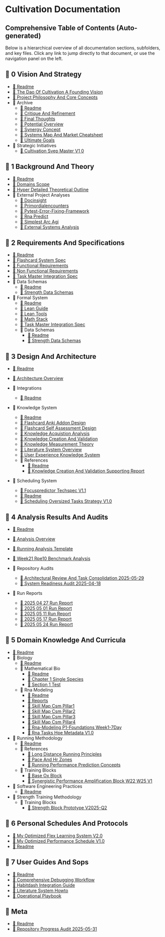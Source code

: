 # Cultivation Documentation

<!-- AUTO-TOC-START -->

## Comprehensive Table of Contents (Auto-generated)

Below is a hierarchical overview of all documentation sections,
subfolders, and key files.
Click any link to jump directly to that document,
or use the navigation panel on the left.

## 📁 0 Vision And Strategy

- [📄 Readme](0_vision_and_strategy/README.md)
- [📄 The Dao Of Cultivation A Founding Vision](0_vision_and_strategy/The_Dao_of_Cultivation_A_Founding_Vision.md)
- [📄 Project Philosophy And Core Concepts](0_vision_and_strategy/project_philosophy_and_core_concepts.md)
- 📁 Archive
  - [📄 Readme](0_vision_and_strategy/archive/README.md)
  - [📄 Critique And Refinement](0_vision_and_strategy/archive/critique_and_refinement.md)
  - [📄 Final Thoughts](0_vision_and_strategy/archive/final_thoughts.md)
  - [📄 Potential Overview](0_vision_and_strategy/archive/potential_overview.md)
  - [📄 Synergy Concept](0_vision_and_strategy/archive/synergy_concept.md)
  - [📄 Systems Map And Market Cheatsheet](0_vision_and_strategy/archive/systems_map_and_market_cheatsheet.md)
  - [📄 Ultimate Goals](0_vision_and_strategy/archive/ultimate_goals.md)
- 📁 Strategic Initiatives
  - [📄 Cultivation Svep Master V1 0](0_vision_and_strategy/strategic_initiatives/CULTIVATION_SVEP_MASTER_V1_0.md)

## 📁 1 Background And Theory

- [📄 Readme](1_background_and_theory/README.md)
- [📄 Domains Scope](1_background_and_theory/domains_scope.md)
- [📄 Hyper Detailed Theoretical Outline](1_background_and_theory/hyper_detailed_theoretical_outline.md)
- 📁 External Project Analyses
  - [📄 Docinsight](1_background_and_theory/external_project_analyses/DocInsight.md)
  - [📄 Primordialencounters](1_background_and_theory/external_project_analyses/PrimordialEncounters.md)
  - [📄 Pytest-Error-Fixing-Framework](1_background_and_theory/external_project_analyses/Pytest-Error-Fixing-Framework.md)
  - [📄 Rna Predict](1_background_and_theory/external_project_analyses/RNA_PREDICT.md)
  - [📄 Simplest Arc Agi](1_background_and_theory/external_project_analyses/Simplest_ARC_AGI.md)
  - [📄 External Systems Analysis](1_background_and_theory/external_project_analyses/external_systems_analysis.md)

## 📁 2 Requirements And Specifications

- [📄 Readme](2_requirements_and_specifications/README.md)
- [📄 Flashcard System Spec](2_requirements_and_specifications/flashcard_system_spec.md)
- [📄 Functional Requirements](2_requirements_and_specifications/functional_requirements.md)
- [📄 Non Functional Requirements](2_requirements_and_specifications/non_functional_requirements.md)
- [📄 Task Master Integration Spec](2_requirements_and_specifications/task_master_integration_spec.md)
- 📁 Data Schemas
  - [📄 Readme](2_requirements_and_specifications/data_schemas/README.md)
  - [📄 Strength Data Schemas](2_requirements_and_specifications/data_schemas/strength_data_schemas.md)
- 📁 Formal System
  - [📄 Readme](2_requirements_and_specifications/formal_system/README.md)
  - [📄 Lean Guide](2_requirements_and_specifications/formal_system/lean_guide.md)
  - [📄 Lean Tools](2_requirements_and_specifications/formal_system/lean_tools.md)
  - [📄 Math Stack](2_requirements_and_specifications/formal_system/math_stack.md)
  - [📄 Task Master Integration Spec](2_requirements_and_specifications/task_master_integration_spec.md)
  - 📁 Data Schemas
    - [📄 Readme](2_requirements_and_specifications/data_schemas/README.md)
    - [📄 Strength Data Schemas](2_requirements_and_specifications/data_schemas/strength_data_schemas.md)

## 📁 3 Design And Architecture

- [📄 Readme](3_design_and_architecture/README.md)

- [📄 Architecture Overview](3_design_and_architecture/architecture_overview.md)
<!-- Roadmap Vsigma removed: file no longer exists -->

- 📁 Integrations
  - [📄 Readme](3_design_and_architecture/integrations/README.md)

- 📁 Knowledge System
  - [📄 Readme](3_design_and_architecture/knowledge_system/README.md)
  - [📄 Flashcard Anki Addon Design](3_design_and_architecture/knowledge_system/flashcard_anki_addon_design.md)
  - [📄 Flashcard Self Assessment Design](3_design_and_architecture/knowledge_system/flashcard_self_assessment_design.md)
  - [📄 Knowledge Acquistion Analysis](3_design_and_architecture/knowledge_system/knowledge_acquistion_analysis.md)
  - [📄 Knowledge Creation And Validation](3_design_and_architecture/knowledge_system/knowledge_creation_and_validation.md)
  - [📄 Knowledge Measurement Theory](3_design_and_architecture/knowledge_system/knowledge_measurement_theory.md)
  - [📄 Literature System Overview](3_design_and_architecture/knowledge_system/literature_system_overview.md)
  - [📄 User Experience Knowledge System](3_design_and_architecture/knowledge_system/user_experience_knowledge_system.md)
  - 📁 References
    - [📄 Readme](3_design_and_architecture/knowledge_system/references/README.md)
    - [📄 Knowledge Creation And Validation Supporting Report](3_design_and_architecture/knowledge_system/references/knowledge_creation_and_validation_supporting_report.md)

- 📁 Scheduling System
  - [📄 Focuspredictor Techspec V1.1](3_design_and_architecture/scheduling_system/FocusPredictor_TechSpec_v1.1.md)
  - [📄 Readme](3_design_and_architecture/scheduling_system/README.md)
  - [📄 Scheduling Oversized Tasks Strategy V1.0](3_design_and_architecture/scheduling_system/scheduling_oversized_tasks_strategy_v1.0.md)

## 📁 4 Analysis Results And Audits

- [📄 Readme](4_analysis_results_and_audits/README.md)

- [📄 Analysis Overview](4_analysis_results_and_audits/analysis_overview.md)
- [📄 Running Analysis Template](meta/templates/running_analysis_template.md)
- [📄 Week21 Rpe10 Benchmark Analysis](4_analysis_results_and_audits/week21_rpe10_benchmark_analysis.md)

- 📁 Repository Audits
  - [📄 Architectural Review And Task Consolidation 2025-05-29](4_analysis_results_and_audits/repository_audits/architectural_review_and_task_consolidation_2025-05-29.md)
  - [📄 System Readiness Audit 2025-04-18](4_analysis_results_and_audits/repository_audits/system_readiness_audit_2025-04-18.md)

- 📁 Run Reports
  - [📄 2025 04 27 Run Report](4_analysis_results_and_audits/run_reports/2025_04_27_run_report.md)
  - [📄 2025 05 01 Run Report](4_analysis_results_and_audits/run_reports/2025_05_01_run_report.md)
  - [📄 2025 05 11 Run Report](4_analysis_results_and_audits/run_reports/2025_05_11_run_report.md)
  - [📄 2025 05 17 Run Report](4_analysis_results_and_audits/run_reports/2025_05_17_run_report.md)
  - [📄 2025 05 24 Run Report](4_analysis_results_and_audits/run_reports/2025_05_24_run_report.md)

## 📁 5 Domain Knowledge And Curricula

- [📄 Readme](5_domain_knowledge_and_curricula/README.md)
- 📁 Biology
  - [📄 Readme](5_domain_knowledge_and_curricula/biology/README.md)
  - 📁 Mathematical Bio
    - [📄 Readme](5_domain_knowledge_and_curricula/biology/MATHEMATICAL_BIO/README.md)
    - [📄 Chapter 1 Single Species](5_domain_knowledge_and_curricula/biology/MATHEMATICAL_BIO/chapter_1_single_species.md)
    - [📄 Section 1 Test](5_domain_knowledge_and_curricula/biology/MATHEMATICAL_BIO/section_1_test.md)
  - 📁 Rna Modeling
    - [📄 Readme](5_domain_knowledge_and_curricula/biology/RNA_MODELING/README.md)
    - [📄 Reports](5_domain_knowledge_and_curricula/biology/RNA_MODELING/REPORTS.md)
    - [📄 Skill Map Csm Pillar1](5_domain_knowledge_and_curricula/biology/RNA_MODELING/SKILL_MAP_CSM_pillar1.md)
    - [📄 Skill Map Csm Pillar2](5_domain_knowledge_and_curricula/biology/RNA_MODELING/SKILL_MAP_CSM_pillar2.md)
    - [📄 Skill Map Csm Pillar3](5_domain_knowledge_and_curricula/biology/RNA_MODELING/SKILL_MAP_CSM_pillar3.md)
    - [📄 Skill Map Csm Pillar4](5_domain_knowledge_and_curricula/biology/RNA_MODELING/SKILL_MAP_CSM_pillar4.md)
    - [📄 Rna-Modeling P1-Foundations Week1-7Day](5_domain_knowledge_and_curricula/biology/RNA_MODELING/rna-modeling_p1-foundations_week1-7day.md)
    - [📄 Rna Tasks Hpe Metadata V1.0](5_domain_knowledge_and_curricula/biology/RNA_MODELING/rna_tasks_hpe_metadata_v1.0.md)
- 📁 Running Methodology
  - [📄 Readme](5_domain_knowledge_and_curricula/running_methodology/README.md)
  - 📁 References
    - [📄 Long Distance Running Principles](5_domain_knowledge_and_curricula/running_methodology/references/long_distance_running_principles.md)
    - [📄 Pace And Hr Zones](5_domain_knowledge_and_curricula/running_methodology/references/pace_and_hr_zones.md)
    - [📄 Running Performance Prediction Concepts](5_domain_knowledge_and_curricula/running_methodology/references/running_performance_prediction_concepts.md)
  - 📁 Training Blocks
    - [📄 Base Ox Block](5_domain_knowledge_and_curricula/running_methodology/training_blocks/base_ox_block.md)
    - [📄 Synergistic Performance Amplification Block W22 W25 V1](5_domain_knowledge_and_curricula/running_methodology/training_blocks/synergistic_performance_amplification_block_w22_w25_v1.md)
- 📁 Software Engineering Practices
  - [📄 Readme](5_domain_knowledge_and_curricula/software_engineering_practices/README.md)
- 📁 Strength Training Methodology
  - 📁 Training Blocks
    - [📄 Strength Block Prototype V2025-Q2](5_domain_knowledge_and_curricula/strength_training_methodology/training_blocks/strength_block_prototype_v2025-Q2.md)

## 📁 6 Personal Schedules And Protocols

- [📄 My Optimized Flex Learning System V2.0](6_personal_schedules_and_protocols/My_Optimized_Flex_Learning_System_v2.0.md)
- [📄 My Optimized Performance Schedule V1.0](6_personal_schedules_and_protocols/My_Optimized_Performance_Schedule_v1.0.md)
- [📄 Readme](6_personal_schedules_and_protocols/README.md)

## 📁 7 User Guides And Sops

- [📄 Readme](7_user_guides_and_sops/README.md)
- [📄 Comprehensive Debugging Workflow](7_user_guides_and_sops/comprehensive_debugging_workflow.md)
- [📄 Habitdash Integration Guide](7_user_guides_and_sops/habitdash_integration_guide.md)
- [📄 Literature System Howto](7_user_guides_and_sops/literature_system_howto.md)
- [📄 Operational Playbook](7_user_guides_and_sops/operational_playbook.md)

## 📁 Meta

- [📄 Readme](meta/README.md)
- [📄 Repository Progress Audit 2025-05-31](meta/repository_progress_audit_2025-05-31.md)

<!-- AUTO-TOC-END -->
